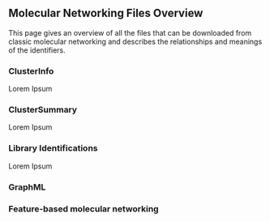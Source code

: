 ## Molecular Networking Files Overview

This page gives an overview of all the files that can be downloaded from classic molecular networking and describes the relationships and meanings of the identifiers. 

### ClusterInfo

Lorem Ipsum


### ClusterSummary

Lorem Ipsum

### Library Identifications

Lorem Ipsum

### GraphML


### Feature-based molecular networking
